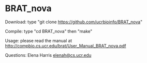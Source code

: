 # BRAT_nova

Download: type "git clone https://github.com/ucrbioinfo/BRAT_nova"

Compile: type "cd BRAT_nova" then "make"

Usage: please read the manual at http://compbio.cs.ucr.edu/brat/User_Manual_BRAT_nova.pdf

Questions: Elena Harris <elenah@cs.ucr.edu>
